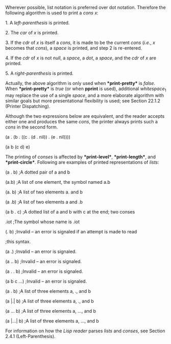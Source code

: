  



Wherever possible, list notation is preferred over dot notation. Therefore the following algorithm is used to print a *cons x*: 



1\. A *left-parenthesis* is printed. 



2\. The *car* of *x* is printed. 



3\. If the *cdr* of *x* is itself a *cons*, it is made to be the current *cons* (*i.e.*, *x* becomes that *cons*), a *space* is printed, and step 2 is re-entered. 



4\. If the *cdr* of *x* is not *null*, a *space*, a *dot*, a *space*, and the *cdr* of *x* are printed. 



5\. A *right-parenthesis* is printed. 



Actually, the above algorithm is only used when **\*print-pretty\*** is *false*. When **\*print-pretty\*** is *true* (or when **pprint** is used), additional *whitespace*<sub>1</sub> may replace the use of a single *space*, and a more elaborate algorithm with similar goals but more presentational flexibility is used; see Section 22.1.2 (Printer Dispatching). 



Although the two expressions below are equivalent, and the reader accepts either one and produces the same *cons*, the printer always prints such a *cons* in the second form. 



(a . (b . ((c . (d . nil)) . (e . nil)))) 



(a b (c d) e) 



The printing of *conses* is affected by **\*print-level\***, **\*print-length\***, and **\*print-circle\***. Following are examples of printed representations of *lists*: 



(a . b) ;A dotted pair of a and b 



(a.b) ;A list of one element, the symbol named a.b 



(a. b) ;A list of two elements a. and b 



(a .b) ;A list of two elements a and .b 







 



 



(a b . c) ;A dotted list of a and b with c at the end; two conses 



.iot ;The symbol whose name is .iot 



(. b) ;Invalid – an error is signaled if an attempt is made to read 



;this syntax. 



(a .) ;Invalid – an error is signaled. 



(a .. b) ;Invalid – an error is signaled. 



(a . . b) ;Invalid – an error is signaled. 



(a b c ...) ;Invalid – an error is signaled. 



(a \. b) ;A list of three elements a, ., and b 



(a |.| b) ;A list of three elements a, ., and b 



(a \... b) ;A list of three elements a, ..., and b 



(a |...| b) ;A list of three elements a, ..., and b 



For information on how the *Lisp reader* parses *lists* and *conses*, see Section 2.4.1 (Left-Parenthesis). 



